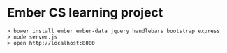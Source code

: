 # Ember CS learning project

```
> bower install ember ember-data jquery handlebars bootstrap express
> node server.js
> open http://localhost:8000
```
